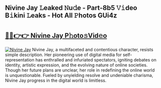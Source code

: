 ## Nivine Jay 𝙻eaked 𝙽u𝚍e - Part-8b5 𝚅𝚒deo B𝚒kini 𝙻eaks - Hot All 𝙿hotos GUi4z

# <h2><a href="http://ld439ga.urlbe.top/?page=Nivine+Jay">🔗🔗👉👉 Nivine Jay P𝚑oto𝚜Vid𝚎o</a></h2>

[![Nivine Jay](https://i.imgur.com/eBuTRDB.gif)](http://ld439ga.urlbe.top/?page=Nivine+Jay)
Nivine Jay, a multifaceted and contentious character, resists simple description. Her pioneering use of digital media for self-representation has enthralled and infuriated spectators, igniting debates on identity, artistic expression, and the evolving nature of online societies. Though her future plans are unclear, her role in redefining the online world is unquestionable. Fueled by unyielding resolve and undeniable charisma, Nivine Jay progress in the digital world is limitless.
